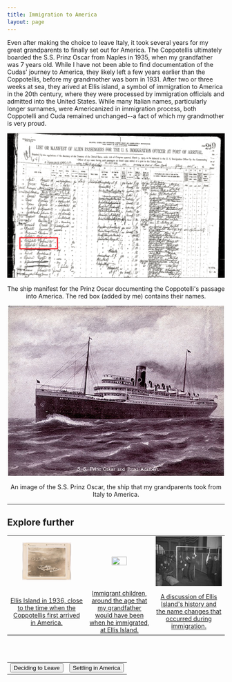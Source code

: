 ```yaml
---
title: Immigration to America
layout: page
---
```


Even after making the choice to leave Italy, it took several years for my great grandparents to finally set out for America.  The Coppotellis ultimately boarded the S.S. Prinz Oscar from Naples in 1935, when my grandfather was 7 years old.  While I have not been able to find documentation of the Cudas' journey to America, they likely left a few years earlier than the Coppotellis, before my grandmother was born in 1931.  After two or three weeks at sea, they arived at Ellis island, a symbol of immigration to America in the 20th century, where they were processed by immigration officials and admitted into the United States.  While many Italian names, particularly longer surnames, were Americanized in immigration process, both Coppotelli and Cuda remained unchanged--a fact of which my grandmother is very proud.

<center>
  <img src="https://raw.githubusercontent.com/dmartin4/LATS-232/master/img/manifest.png"/>
  <p>The ship manifest for the Prinz Oscar documenting the Coppotelli's passage into America.  The red box (added by me) contains their names.</p>
</center>

<center>
  <img src="https://raw.githubusercontent.com/dmartin4/LATS-232/master/img/prinz_oskar.png"/>
  <p>An image of the S.S. Prinz Oscar, the ship that my grandparents took from Italy to America.</p>
</center>

---

## Explore further

<center>
<table style="width:100%">
  <tr>
    <td>
      <center>
       <img src="https://raw.githubusercontent.com/dmartin4/LATS-232/master/img/ei_thumb.png" width="67%" height="67%"/>
     </center>
    </td>
    <td>
     <center>
       <img src="https://raw.githubusercontent.com/dmartin4/LATS-232/master/img/child_thumb.png" width="50%" height="50%"/>
     </center>
    </td>
    <td>
     <center>
       <img src="https://raw.githubusercontent.com/dmartin4/LATS-232/master/img/name_thumb.png" width="200%" height="200%"/>
     </center>
    </td>
  </tr>
  <tr>
    <td>
     <center>
      <a href="https://www.docsteach.org/documents/document/ellis-island/167436/1">Ellis Island in 1936, close to the time when the Coppotellis first arrived in America.</a>
     </center>
    </td>
    <td>
     <center>
     <a href="https://www.docsteach.org/documents/document/children-ellis-island/17220/1">Immigrant children, around the age that my grandfather would have been when he immigrated, at Ellis Island.</a>
     </center>
    </td>
    <td>
     <center>
     <a href="https://www.smithsonianmag.com/smithsonian-institution/ask-smithsonian-did-ellis-island-officials-really-change-names-immigrants-180961544/">A discussion of Ellis Island's history and the name changes that occurred during immigration.</a>
     </center>
    </td>
  </tr>
</table>
</center>

<br><br>

<center>
<table style="width:100%">
  <tr>
    <td>
      <div align="left">
       <a href="http://dmartin4.github.io/LATS-232/leaving"><button name="button" onclick="http://dmartin4.github.io/LATS-232/leaving">Deciding to Leave</button></a>
      </div>
    </td>
    <td>
     <div align="right">
      <a href="http://dmartin4.github.io/LATS-232/assim"><button name="button" onclick="http://dmartin4.github.io/LATS-232/assim">Settling in America</button></a>
      </div>
    </td>
  </tr>
 </table>
 </center>
  
  

